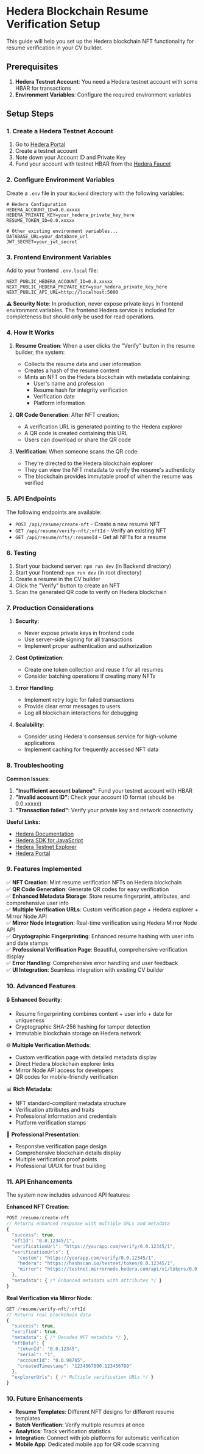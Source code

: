 # Hedera Blockchain Resume Verification Setup

This guide will help you set up the Hedera blockchain NFT functionality for resume verification in your CV builder.

## Prerequisites

1. **Hedera Testnet Account**: You need a Hedera testnet account with some HBAR for transactions
2. **Environment Variables**: Configure the required environment variables

## Setup Steps

### 1. Create a Hedera Testnet Account

1. Go to [Hedera Portal](https://portal.hedera.com/)
2. Create a testnet account
3. Note down your Account ID and Private Key
4. Fund your account with testnet HBAR from the [Hedera Faucet](https://portal.hedera.com/faucet)

### 2. Configure Environment Variables

Create a `.env` file in your `Backend` directory with the following variables:

```env
# Hedera Configuration
HEDERA_ACCOUNT_ID=0.0.xxxxx
HEDERA_PRIVATE_KEY=your_hedera_private_key_here
RESUME_TOKEN_ID=0.0.xxxxx

# Other existing environment variables...
DATABASE_URL=your_database_url
JWT_SECRET=your_jwt_secret
```

### 3. Frontend Environment Variables

Add to your frontend `.env.local` file:

```env
NEXT_PUBLIC_HEDERA_ACCOUNT_ID=0.0.xxxxx
NEXT_PUBLIC_HEDERA_PRIVATE_KEY=your_hedera_private_key_here
NEXT_PUBLIC_API_URL=http://localhost:5000
```

**⚠️ Security Note**: In production, never expose private keys in frontend environment variables. The frontend Hedera service is included for completeness but should only be used for read operations.

### 4. How It Works

1. **Resume Creation**: When a user clicks the "Verify" button in the resume builder, the system:
   - Collects the resume data and user information
   - Creates a hash of the resume content
   - Mints an NFT on the Hedera blockchain with metadata containing:
     - User's name and profession
     - Resume hash for integrity verification
     - Verification date
     - Platform information

2. **QR Code Generation**: After NFT creation:
   - A verification URL is generated pointing to the Hedera explorer
   - A QR code is created containing this URL
   - Users can download or share the QR code

3. **Verification**: When someone scans the QR code:
   - They're directed to the Hedera blockchain explorer
   - They can view the NFT metadata to verify the resume's authenticity
   - The blockchain provides immutable proof of when the resume was verified

### 5. API Endpoints

The following endpoints are available:

- `POST /api/resume/create-nft` - Create a new resume NFT
- `GET /api/resume/verify-nft/:nftId` - Verify an existing NFT
- `GET /api/resume/nfts/:resumeId` - Get all NFTs for a resume

### 6. Testing

1. Start your backend server: `npm run dev` (in Backend directory)
2. Start your frontend: `npm run dev` (in root directory)
3. Create a resume in the CV builder
4. Click the "Verify" button to create an NFT
5. Scan the generated QR code to verify on Hedera blockchain

### 7. Production Considerations

1. **Security**: 
   - Never expose private keys in frontend code
   - Use server-side signing for all transactions
   - Implement proper authentication and authorization

2. **Cost Optimization**:
   - Create one token collection and reuse it for all resumes
   - Consider batching operations if creating many NFTs

3. **Error Handling**:
   - Implement retry logic for failed transactions
   - Provide clear error messages to users
   - Log all blockchain interactions for debugging

4. **Scalability**:
   - Consider using Hedera's consensus service for high-volume applications
   - Implement caching for frequently accessed NFT data

### 8. Troubleshooting

**Common Issues:**

1. **"Insufficient account balance"**: Fund your testnet account with HBAR
2. **"Invalid account ID"**: Check your account ID format (should be 0.0.xxxxx)
3. **"Transaction failed"**: Verify your private key and network connectivity

**Useful Links:**

- [Hedera Documentation](https://docs.hedera.com/)
- [Hedera SDK for JavaScript](https://github.com/hashgraph/hedera-sdk-js)
- [Hedera Testnet Explorer](https://hashscan.io/testnet)
- [Hedera Portal](https://portal.hedera.com/)

### 9. Features Implemented

✅ **NFT Creation**: Mint resume verification NFTs on Hedera blockchain  
✅ **QR Code Generation**: Generate QR codes for easy verification  
✅ **Enhanced Metadata Storage**: Store resume fingerprint, attributes, and comprehensive user info  
✅ **Multiple Verification URLs**: Custom verification page + Hedera explorer + Mirror Node API  
✅ **Mirror Node Integration**: Real-time verification using Hedera Mirror Node API  
✅ **Cryptographic Fingerprinting**: Enhanced resume hashing with user info and date stamps  
✅ **Professional Verification Page**: Beautiful, comprehensive verification display  
✅ **Error Handling**: Comprehensive error handling and user feedback  
✅ **UI Integration**: Seamless integration with existing CV builder  

### 10. Advanced Features

🔒 **Enhanced Security**:
- Resume fingerprinting combines content + user info + date for uniqueness
- Cryptographic SHA-256 hashing for tamper detection
- Immutable blockchain storage on Hedera network

🌐 **Multiple Verification Methods**:
- Custom verification page with detailed metadata display
- Direct Hedera blockchain explorer links
- Mirror Node API access for developers
- QR codes for mobile-friendly verification

📊 **Rich Metadata**:
- NFT standard-compliant metadata structure
- Verification attributes and traits
- Professional information and credentials
- Platform verification stamps

🎨 **Professional Presentation**:
- Responsive verification page design
- Comprehensive blockchain details display
- Multiple verification proof points
- Professional UI/UX for trust building

### 11. API Enhancements

The system now includes advanced API features:

**Enhanced NFT Creation**:
```javascript
POST /resume/create-nft
// Returns enhanced response with multiple URLs and metadata
{
  "success": true,
  "nftId": "0.0.12345/1",
  "verificationUrl": "https://yourapp.com/verify/0.0.12345/1",
  "verificationUrls": {
    "custom": "https://yourapp.com/verify/0.0.12345/1",
    "hedera": "https://hashscan.io/testnet/token/0.0.12345/1",
    "mirror": "https://testnet.mirrornode.hedera.com/api/v1/tokens/0.0.12345/nfts/1"
  },
  "metadata": { /* Enhanced metadata with attributes */ }
}
```

**Real Verification via Mirror Node**:
```javascript
GET /resume/verify-nft/:nftId
// Returns real blockchain data
{
  "success": true,
  "verified": true,
  "metadata": { /* Decoded NFT metadata */ },
  "nftData": {
    "tokenId": "0.0.12345",
    "serial": "1",
    "accountId": "0.0.98765",
    "createdTimestamp": "1234567890.123456789"
  },
  "explorerUrls": { /* Multiple verification URLs */ }
}
```

### 10. Future Enhancements

- **Resume Templates**: Different NFT designs for different resume templates
- **Batch Verification**: Verify multiple resumes at once
- **Analytics**: Track verification statistics
- **Integration**: Connect with job platforms for automatic verification
- **Mobile App**: Dedicated mobile app for QR code scanning 